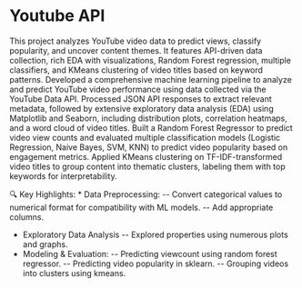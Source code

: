 # Youtube API
This project analyzes YouTube video data to predict views, classify popularity, and uncover content themes. It features API-driven data collection, rich EDA with visualizations, Random Forest regression, multiple classifiers, and KMeans clustering of video titles based on keyword patterns.
Developed a comprehensive machine learning pipeline to analyze and predict YouTube video performance using data collected via the YouTube Data API. Processed JSON API responses to extract relevant metadata, followed by extensive exploratory data analysis (EDA) using Matplotlib and Seaborn, including distribution plots, correlation heatmaps, and a word cloud of video titles. Built a Random Forest Regressor to predict video view counts and evaluated multiple classification models (Logistic Regression, Naive Bayes, SVM, KNN) to predict video popularity based on engagement metrics. Applied KMeans clustering on TF-IDF-transformed video titles to group content into thematic clusters, labeling them with top keywords for interpretability.

🔍 Key Highlights:
    * Data Preprocessing:
      -- Convert categorical values to numerical format for compatibility with ML models.
      -- Add appropriate columns.
   * Exploratory Data Analysis
      -- Explored properties using numerous plots and graphs.
   * Modeling & Evaluation:
      -- Predicting viewcount using random forest regressor.
      -- Predicting video popularity in sklearn.
      -- Grouping videos into clusters using kmeans.
